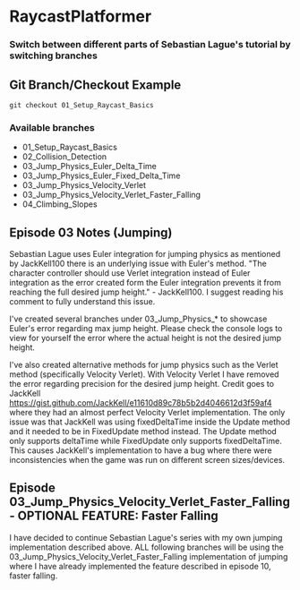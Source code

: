 # RaycastPlatformer

### Switch between different parts of Sebastian Lague's tutorial by switching branches
## Git Branch/Checkout Example
```
git checkout 01_Setup_Raycast_Basics
```
### Available branches
- 01_Setup_Raycast_Basics  
- 02_Collision_Detection
- 03_Jump_Physics_Euler_Delta_Time
- 03_Jump_Physics_Euler_Fixed_Delta_Time
- 03_Jump_Physics_Velocity_Verlet
- 03_Jump_Physics_Velocity_Verlet_Faster_Falling
- 04_Climbing_Slopes

## Episode 03 Notes (Jumping)
Sebastian Lague uses Euler integration for jumping physics as mentioned by JackKell100 there is an underlying issue with Euler's method. "The character controller should use Verlet integration instead of Euler integration as the error created form the Euler integration prevents it from reaching the full desired jump height." - JackKell100. I suggest reading his comment to fully understand this issue.

I've created several branches under 03_Jump_Physics_* to showcase Euler's error regarding max jump height. Please check the console logs to view for yourself the error where the actual height is not the desired jump height.

I've also created alternative methods for jump physics such as the Verlet method (specifically Velocity Verlet). With Velocity Verlet I have removed the error regarding precision for the desired jump height. Credit goes to JackKell https://gist.github.com/JackKell/e11610d89c78b5b2d4046612d3f59af4 where they had an almost perfect Velocity Verlet implementation. The only issue was that JackKell was using fixedDeltaTime inside the Update method and it needed to be in FixedUpdate method instead. The Update method only supports deltaTime while FixedUpdate only supports fixedDeltaTime. This causes JackKell's implementation to have a bug where there were inconsistencies when the game was run on different screen sizes/devices.

## Episode 03_Jump_Physics_Velocity_Verlet_Faster_Falling - OPTIONAL FEATURE: Faster Falling
I have decided to continue Sebastian Lague's series with my own jumping implementation described above. ALL following branches will be using the 03_Jump_Physics_Velocity_Verlet_Faster_Falling implementation of jumping where I have already implemented the feature described in episode 10, faster falling.
